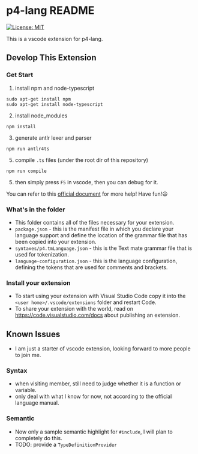# p4-lang README

[![License: MIT](https://img.shields.io/badge/License-Apache-blue.svg)](https://github.com/RabbitWhite1/p4-lang-vscode/blob/master/LICENSE)

This is a vscode extension for p4-lang. 

## Develop This Extension

### Get Start

1. install npm and node-typescript
  ```shell
  sudo apt-get install npm
  sudo apt-get install node-typescript
  ```
2. install node_modules
  ```shell
  npm install
  ```
3. generate antlr lexer and parser
  ```shell
  npm run antlr4ts
  ```
5. compile `.ts` files (under the root dir of this repository)
  ```shell
  npm run compile
  ```
5. then simply press `F5` in vscode, then you can debug for it. 

You can refer to this [official document](https://code.visualstudio.com/api/get-started/your-first-extension) for more help! Have fun!😃

### What's in the folder

* This folder contains all of the files necessary for your extension.
* `package.json` - this is the manifest file in which you declare your language support and define the location of the grammar file that has been copied into your extension.
* `syntaxes/p4.tmLanguage.json` - this is the Text mate grammar file that is used for tokenization.
* `language-configuration.json` - this is the language configuration, defining the tokens that are used for comments and brackets.

### Install your extension

* To start using your extension with Visual Studio Code copy it into the `<user home>/.vscode/extensions` folder and restart Code.
* To share your extension with the world, read on https://code.visualstudio.com/docs about publishing an extension.

## Known Issues

- I am just a starter of vscode extension, looking forward to more people to join me.

### Syntax

- when visiting member, still need to judge whether it is a function or variable.
- only deal with what I know for now, not according to the official language manual.

### Semantic

- Now only a sample semantic highlight for `#include`, I will plan to completely do this.
- TODO: provide a `TypeDefinitionProvider`
